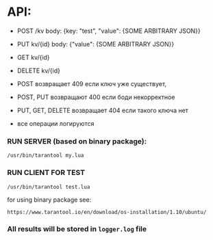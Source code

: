 # API:
 - POST /kv body: {key: "test", "value": {SOME ARBITRARY JSON}} 
 - PUT kv/{id} body: {"value": {SOME ARBITRARY JSON}}
 - GET kv/{id} 
 - DELETE kv/{id}

 - POST  возвращает 409 если ключ уже существует, 
 - POST, PUT возвращают 400 если боди некорректное
 - PUT, GET, DELETE возвращает 404 если такого ключа нет
 - все операции логируются
 
 ### RUN SERVER (based on binary package):
 ```/usr/bin/tarantool my.lua```
 
 ### RUN CLIENT FOR TEST
 ```/usr/bin/tarantool test.lua```
 
 for using binary package see:
 
 ```https://www.tarantool.io/en/download/os-installation/1.10/ubuntu/```
 
 ### All results will be stored in ```logger.log``` file
